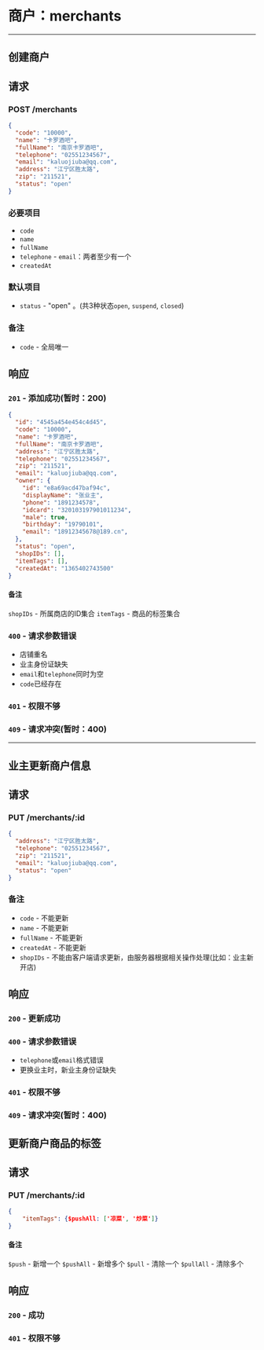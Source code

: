 # 商户：merchants
***

## 创建商户
## 请求
### POST /merchants
```json
{
  "code": "10000",
  "name": "卡罗酒吧",
  "fullName": "南京卡罗酒吧",
  "telephone": "02551234567",
  "email": "kaluojiuba@qq.com",
  "address": "江宁区胜太路",
  "zip": "211521",
  "status": "open"
}
```
### 必要项目
* `code`
* `name`
* `fullName`
* `telephone` - `email`：两者至少有一个
* `createdAt`

### 默认项目
* `status` - "open" 。(共3种状态`open`, `suspend`, `closed`)

### 备注
* `code` - 全局唯一

## 响应
### `201` - 添加成功(暂时：200)
```json
{
  "id": "4545a454e454c4d45",
  "code": "10000",
  "name": "卡罗酒吧",
  "fullName": "南京卡罗酒吧",
  "address": "江宁区胜太路",
  "telephone": "02551234567",
  "zip": "211521",
  "email": "kaluojiuba@qq.com",
  "owner": {
    "id": "e8a69acd47baf94c",
    "displayName": "张业主",
    "phone": "1891234578",
    "idcard": "320103197901011234",
    "male": true,
    "birthday": "19790101",
    "email": "18912345678@189.cn",
  },
  "status": "open",
  "shopIDs": [],
  "itemTags": [],
  "createdAt": "1365402743500"
}
```
#### 备注
`shopIDs` - 所属商店的ID集合
`itemTags` - 商品的标签集合

### `400` - 请求参数错误
* 店铺重名
* 业主身份证缺失
* `email`和`telephone`同时为空
* `code`已经存在

### `401` - 权限不够
### `409` - 请求冲突(暂时：400)
***

## 业主更新商户信息
## 请求
### PUT /merchants/:id
```json
{
  "address": "江宁区胜太路",
  "telephone": "02551234567",
  "zip": "211521",
  "email": "kaluojiuba@qq.com",
  "status": "open"
}
```
### 备注
* `code` - 不能更新
* `name` - 不能更新
* `fullName` - 不能更新
* `createdAt` - 不能更新
* `shopIDs` - 不能由客户端请求更新，由服务器根据相关操作处理(比如：业主新开店)

## 响应
### `200` - 更新成功
### `400` - 请求参数错误
* `telephone`或`email`格式错误
* 更换业主时，新业主身份证缺失

### `401` - 权限不够
### `409` - 请求冲突(暂时：400)

## 更新商户商品的标签
## 请求
### PUT /merchants/:id
```json
{
	"itemTags": {$pushAll: ['凉菜', '炒菜']}
}
```

#### 备注
`$push` - 新增一个
`$pushAll` - 新增多个
`$pull` - 清除一个
`$pullAll` - 清除多个

## 响应
### `200` - 成功
### `401` - 权限不够